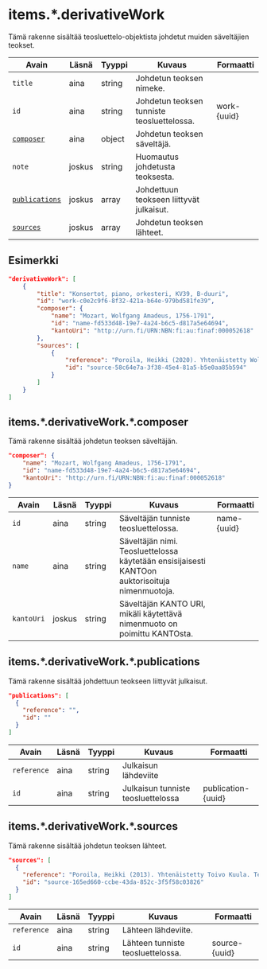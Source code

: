 # items.\*.derivativeWork

Tämä rakenne sisältää teosluettelo-objektista johdetut muiden säveltäjien teokset.

| Avain | Läsnä | Tyyppi | Kuvaus | Formaatti |
| --- | --- | --- | --- | --- |
| `title` | aina | string | Johdetun teoksen nimeke. | |
| `id` | aina | string | Johdetun teoksen tunniste teosluettelossa. | work-{uuid} |
| [`composer`](#itemsderivativeworkcomposer) | aina | object | Johdetun teoksen säveltäjä. | |
| `note` | joskus | string | Huomautus johdetusta teoksesta. | |
| [`publications`](#itemsderivativeworkpublications) | joskus | array | Johdettuun teokseen liittyvät julkaisut. | |
| [`sources`](#itemsderivativeworksources) | joskus | array | Johdetun teoksen lähteet. | |

## Esimerkki

```JSON
"derivativeWork": [
    {
        "title": "Konsertot, piano, orkesteri, KV39, B-duuri",
        "id": "work-c0e2c9f6-8f32-421a-b64e-979bd581fe39",
        "composer": {
            "name": "Mozart, Wolfgang Amadeus, 1756-1791",
            "id": "name-fd533d48-19e7-4a24-b6c5-d817a5e64694",
            "kantoUri": "http://urn.fi/URN:NBN:fi:au:finaf:000052618"
        },
        "sources": [
            {
                "reference": "Poroila, Heikki (2020). Yhtenäistetty Wolfgang Amadeus Mozart. Teosten yhtenäistettyjen nimekkeiden ohjeluettelo. Helsinki, Suomen musiikkikirjastoyhdistys. Suomen musiikkikirjastoyhdistyksen julkaisusarja, 101. Kuudes korjattu painos, verkkoversio 3.0. ISBN 952-5363-00-7. ",
                "id": "source-58c64e7a-3f38-45e4-81a5-b5e0aa85b594"
            }
        ]
    }
]
```

## items.\*.derivativeWork.\*.composer

Tämä rakenne sisältää johdetun teoksen säveltäjän.

```JSON
"composer": {
    "name": "Mozart, Wolfgang Amadeus, 1756-1791",
    "id": "name-fd533d48-19e7-4a24-b6c5-d817a5e64694",
    "kantoUri": "http://urn.fi/URN:NBN:fi:au:finaf:000052618"
}
```

| Avain | Läsnä | Tyyppi | Kuvaus | Formaatti |
| --- | --- | --- | --- | --- |
| `id` | aina | string | Säveltäjän tunniste teosluettelossa. | name-{uuid} |
| `name` | aina | string | Säveltäjän nimi. Teosluettelossa käytetään ensisijaisesti KANTOon auktorisoituja nimenmuotoja. | |
| `kantoUri` | joskus | string | Säveltäjän KANTO URI, mikäli käytettävä nimenmuoto on poimittu KANTOsta. | |

## items.\*.derivativeWork.\*.publications

Tämä rakenne sisältää johdettuun teokseen liittyvät julkaisut.

```JSON
"publications": [
  {
    "reference": "",
    "id": ""
  }
]
```

| Avain | Läsnä | Tyyppi | Kuvaus | Formaatti |
| --- | --- | --- | --- | --- |
| `reference` | aina | string | Julkaisun lähdeviite | |
| `id` | aina | string | Julkaisun tunniste teosluettelossa | publication-{uuid} |

## items.\*.derivativeWork.\*.sources

Tämä rakenne sisältää johdetun teoksen lähteet.

```JSON
"sources": [
  {
    "reference": "Poroila, Heikki (2013). Yhtenäistetty Toivo Kuula. Teosten yhtenäistettyjen nimekkeiden ohjeluettelo. Helsinki, Suomen musiikkikirjastoyhdistys. Suomen musiikkikirjastoyhdistyksen julkaisusarja, 154. Toinen laitos, verkkoversio 1.0. ISBN 978-952-5363-53-1.",
    "id": "source-165ed660-ccbe-43da-852c-3f5f58c03826"
  }
]
```

| Avain | Läsnä | Tyyppi | Kuvaus | Formaatti |
| --- | --- | --- | --- | --- |
| `reference` | aina | string | Lähteen lähdeviite. | |
| `id` | aina | string | Lähteen tunniste teosluettelossa. | source-{uuid} |